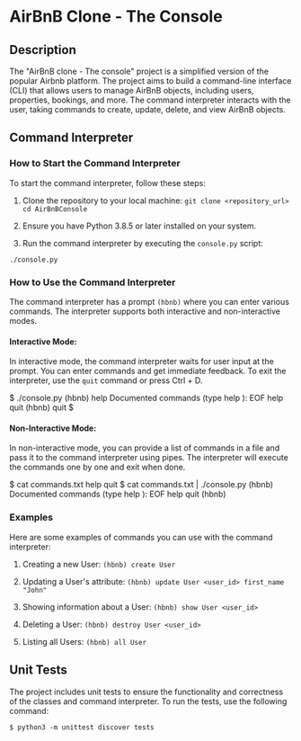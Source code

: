 # AirBnB Clone - The Console

## Description

The "AirBnB clone - The console" project is a simplified version of the popular Airbnb platform. The project aims to build a command-line interface (CLI) that allows users to manage AirBnB objects, including users, properties, bookings, and more. The command interpreter interacts with the user, taking commands to create, update, delete, and view AirBnB objects.

## Command Interpreter

### How to Start the Command Interpreter

To start the command interpreter, follow these steps:

1. Clone the repository to your local machine:
``
git clone <repository_url>
cd AirBnBConsole
``

2. Ensure you have Python 3.8.5 or later installed on your system.

3. Run the command interpreter by executing the `console.py` script:

``./console.py``


### How to Use the Command Interpreter

The command interpreter has a prompt `(hbnb)` where you can enter various commands. The interpreter supports both interactive and non-interactive modes.

#### Interactive Mode:

In interactive mode, the command interpreter waits for user input at the prompt. You can enter commands and get immediate feedback. To exit the interpreter, use the `quit` command or press Ctrl + D.

$ ./console.py
(hbnb) help
Documented commands (type help <topic>):
EOF help quit
(hbnb) quit
$


#### Non-Interactive Mode:

In non-interactive mode, you can provide a list of commands in a file and pass it to the command interpreter using pipes. The interpreter will execute the commands one by one and exit when done.

$ cat commands.txt
help
quit
$ cat commands.txt | ./console.py
(hbnb) Documented commands (type help <topic>):
EOF help quit
(hbnb)


### Examples

Here are some examples of commands you can use with the command interpreter:

1. Creating a new User:
```(hbnb) create User```

2. Updating a User's attribute:
```(hbnb) update User <user_id> first_name "John"```

3. Showing information about a User:
```(hbnb) show User <user_id>```

4. Deleting a User:
```(hbnb) destroy User <user_id>```

5. Listing all Users:
```(hbnb) all User```

## Unit Tests

The project includes unit tests to ensure the functionality and correctness of the classes and command interpreter. To run the tests, use the following command:

```$ python3 -m unittest discover tests```
